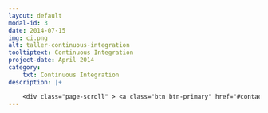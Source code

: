 ```yaml
---
layout: default
modal-id: 3
date: 2014-07-15
img: ci.png
alt: taller-continuous-integration
tooltiptext: Continuous Integration
project-date: April 2014
category:
    txt: Continuous Integration
description: |+

    <div class="page-scroll" > <a class="btn btn-primary" href="#contact" data-dismiss="modal" data-target="#" > Contáctanos </a></div>
---
```

